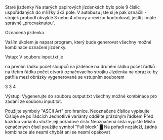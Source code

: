 Staré jízdenky
Na starých papírových jízdenkách bylo pole 9 číslic uspořádaných do mřížky 3x3 pole. V autobusu jste si je pak označili - strojek probodl obvykle 3 nebo 4 otvory a revizor kontroloval, jestli ji máte správně „procvaknutou“.

Označená jízdenka

Vaším úkolem je napsat program, který bude generovat všechny možné kombinace označení jízdenky.

Vstup:
V souboru input.txt je

na prvním řádku počet sloupců na jízdence
na druhém řádku počet řádků
na třetím řádku počet otvorů označovacího strojku
Jízdenka na obrázku by patřila mezi obrázky vygenerované se vstupním souborem

3
3
4

Výstup:
Vygenerujte do souboru output.txt všechny možné kombinace pro zadání ze souboru input.txt.

Použijte symboly "ASCII Art" pro hranice. Neoznačené číslice vypisujte
Čísluje se po řádcích
Jednotlivé varianty oddělte prázdným řádkem
Před každou variantu vložte její pořadové číslo
Neoznačená čísla vypište
Místo označených čísel použijte symbol "Full block" █
Na pořadí nezáleží, žádná kombinace ale nesmí chybět ani se nesmí opakovat
